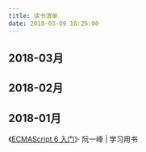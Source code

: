 ```yaml
---
title: 读书清单
date: 2018-03-09 16:26:00
---
```

2018-03月
---

2018-02月
---

2018-01月
---
《[ECMAScript 6 入门](http://es6.ruanyifeng.com/)》· 阮一峰 | 学习用书

